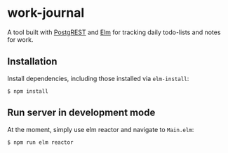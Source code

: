 # work-journal
A tool built with [PostgREST](https://postgrest.com) and [Elm](http://elm-lang.org/) for tracking daily todo-lists and notes for work.

## Installation
Install dependencies, including those installed via `elm-install`:
```shell
$ npm install
```

## Run server in development mode
At the moment, simply use elm reactor and navigate to `Main.elm`:
```shell
$ npm run elm reactor
```
